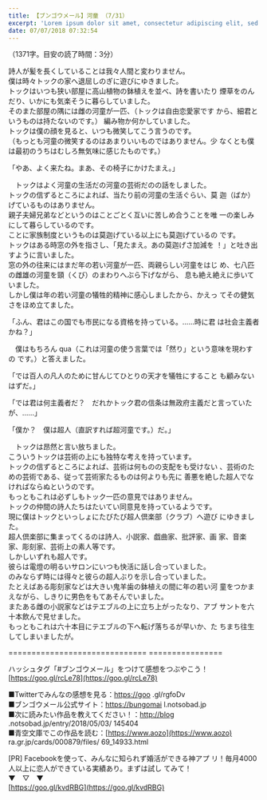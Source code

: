 ```yaml
---
title: 【ブンゴウメール】河童 （7/31）
excerpt: 'Lorem ipsum dolor sit amet, consectetur adipiscing elit, sed do eiusmod tempor incididunt ut labore et dolore magna aliqua. Praesent elementum facilisis leo vel fringilla est ullamcorper eget. At imperdiet dui accumsan sit amet nulla facilisi morbi tempus.'
date: 07/07/2018 07:32:54
---
```


（1371字。目安の読了時間：3分）

  
詩人が髪を長くしていることは我々人間と変わりません。  
僕は時々トックの家へ退屈しのぎに遊びにゆきました。  
トックはいつも狭い部屋に高山植物の鉢植えを並べ、詩を書いたり 煙草をのんだり、いかにも気楽そうに暮らしていました。  
そのまた部屋の隅には雌の河童が一匹、（トックは自由恋愛家です から、細君というものは持たないのです。） 編み物か何かしていました。  
トックは僕の顔を見ると、いつも微笑してこう言うのです。  
（もっとも河童の微笑するのはあまりいいものではありません。少 なくとも僕は最初のうちはむしろ無気味に感じたものです。）

「やあ、よく来たね。まあ、その椅子にかけたまえ。」

　トックはよく河童の生活だの河童の芸術だのの話をしました。  
トックの信ずるところによれば、当たり前の河童の生活ぐらい、莫 迦（ばか）げているものはありません。  
親子夫婦兄弟などというのはことごとく互いに苦しめ合うことを唯 一の楽しみにして暮らしているのです。  
ことに家族制度というものは莫迦げている以上にも莫迦げているの です。  
トックはある時窓の外を指さし、「見たまえ。あの莫迦げさ加減を ！」と吐き出すように言いました。  
窓の外の往来にはまだ年の若い河童が一匹、両親らしい河童をはじ め、七八匹の雌雄の河童を頸（くび）のまわりへぶら下げながら、 息も絶え絶えに歩いていました。  
しかし僕は年の若い河童の犠牲的精神に感心しましたから、かえっ てその健気さをほめ立てました。

  
「ふん、君はこの国でも市民になる資格を持っている。……時に君 は社会主義者かね？」

　僕はもちろん qua（これは河童の使う言葉では「然り」という意味を現わすの です。）と答えました。

  
「では百人の凡人のために甘んじてひとりの天才を犠牲にすること も顧みないはずだ。」

「では君は何主義者だ？　だれかトック君の信条は無政府主義だと言っていたが、……」

「僕か？　僕は超人（直訳すれば超河童です。）だ。」

　トックは昂然と言い放ちました。  
こういうトックは芸術の上にも独特な考えを持っています。  
トックの信ずるところによれば、芸術は何ものの支配をも受けない 、芸術のための芸術である、従って芸術家たるものは何よりも先に 善悪を絶した超人でなければならぬというのです。  
もっともこれは必ずしもトック一匹の意見ではありません。  
トックの仲間の詩人たちはたいてい同意見を持っているようです。  
現に僕はトックといっしょにたびたび超人倶楽部（クラブ）へ遊び にゆきました。  
超人倶楽部に集まってくるのは詩人、小説家、戯曲家、批評家、画 家、音楽家、彫刻家、芸術上の素人等です。  
しかしいずれも超人です。  
彼らは電燈の明るいサロンにいつも快活に話し合っていました。  
のみならず時には得々と彼らの超人ぶりを示し合っていました。  
たとえばある彫刻家などは大きい鬼羊歯の鉢植えの間に年の若い河 童をつかまえながら、しきりに男色をもてあそんでいました。  
またある雌の小説家などはテエブルの上に立ち上がったなり、アブ サントを六十本飲んで見せました。  
もっともこれは六十本目にテエブルの下へ転げ落ちるが早いか、た ちまち往生してしまいましたが。

\============================== ================

ハッシュタグ「#ブンゴウメール」をつけて感想をつぶやこう！ [https://goo.gl/rcLe78](https://goo.gl/rcLe78)

■Twitterでみんなの感想を見る：[https://goo](https://goo) .gl/rgfoDv  
■ブンゴウメール公式サイト：[https://bungomai](https://bungomai) l.notsobad.jp  
■次に読みたい作品を教えてください！：[http://blog](http://blog) .notsobad.jp/entry/2018/05/03/ 145404  
■青空文庫でこの作品を読む：[https://www.aozo](https://www.aozo) ra.gr.jp/cards/000879/files/ 69\_14933.html

\[PR\] Facebookを使って、みんなに知られず婚活ができる神アプ リ！毎月4000人以上に恋人ができている実績あり。まずは試し てみて！  
▼　▽　▼  
[https://goo.gl/kvdRBG](https://goo.gl/kvdRBG)